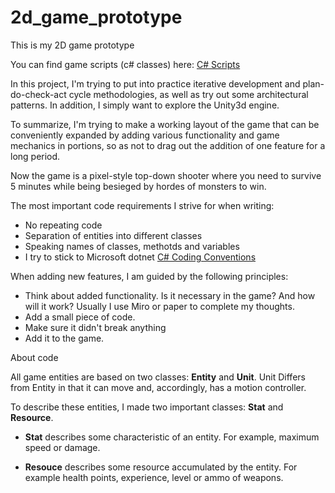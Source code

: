 # 2d_game_prototype
This is my 2D game prototype

You can find game scripts (c# classes) here: [C# Scripts](https://github.com/Ninellie/2d_game_prototype/tree/main/Assets/Scripts)

In this project, I'm trying to put into practice iterative development and plan-do-check-act cycle methodologies, as well as try out some architectural patterns. In addition, I simply want to explore the Unity3d engine.

To summarize, I'm trying to make a working layout of the game that can be conveniently expanded by adding various functionality and game mechanics in portions, so as not to drag out the addition of one feature for a long period.

Now the game is a pixel-style top-down shooter where you need to survive 5 minutes while being besieged by hordes of monsters to win.

The most important code requirements I strive for when writing:
- No repeating code
- Separation of entities into different classes
- Speaking names of classes, methotds and variables
- I try to stick to Microsoft dotnet [C# Coding Conventions](https://learn.microsoft.com/en-us/dotnet/csharp/fundamentals/coding-style/coding-conventions)

When adding new features, I am guided by the following principles:
- Think about added functionality. Is it necessary in the game? And how will it work? Usually I use Miro or paper to complete my thoughts.
- Add a small piece of code.
- Make sure it didn't break anything
- Add it to the game.


About code

All game entities are based on two classes: **Entity** and **Unit**. Unit Differs from Entity in that it can move and, accordingly, has a motion controller.

To describe these entities, I made two important classes: **Stat** and **Resource**.

- **Stat** describes some characteristic of an entity. For example, maximum speed or damage.

- **Resouce** describes some resource accumulated by the entity. For example health points, experience, level or ammo of weapons.